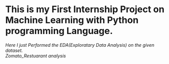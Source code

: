 # This is my First Internship Project on Machine Learning with Python programming Language.<br>
<i>Here I just Performed the EDA(Exploratary Data Analysis) on the given dataset.<br>
Zomato_Restuarant analysis</i>
